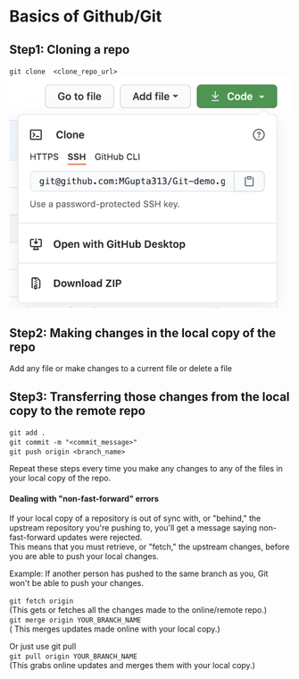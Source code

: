 # Basics of Github/Git

## Step1: Cloning a repo  
`git clone  <clone_repo_url>`
![clone.png](https://github.com/MGupta313/Git-demo/blob/main/Clone.png)

## Step2: Making changes in the local copy of the repo  
Add any file or make changes to a current file or delete a file

## Step3: Transferring those changes from the local copy to the remote repo  
`git add .`  
`git commit -m "<commit_message>"`  
`git push origin <branch_name>`

Repeat these steps every time you make any changes to any of the files in your local copy of the repo.

#### Dealing with "non-fast-forward" errors  
If your local copy of a repository is out of sync with, or "behind," the upstream repository you're pushing to, you'll get a message saying non-fast-forward updates were rejected.  
This means that you must retrieve, or "fetch," the upstream changes, before you are able to push your local changes.  

Example: If another person has pushed to the same branch as you, Git won't be able to push your changes.

`git fetch origin`  
(This gets or fetches all the changes made to the online/remote repo.)  
`git merge origin YOUR_BRANCH_NAME`  
( This merges updates made online with your local copy.)

Or just use git pull  
`git pull origin YOUR_BRANCH_NAME`  
(This grabs online updates and merges them with your local copy.)
